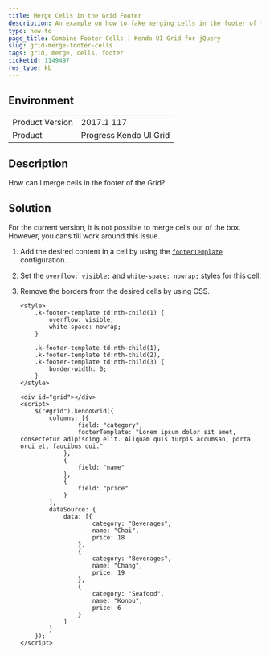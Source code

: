 ```yaml
---
title: Merge Cells in the Grid Footer
description: An example on how to fake merging cells in the footer of the Kendo UI Grid.
type: how-to
page_title: Combine Footer Cells | Kendo UI Grid for jQuery
slug: grid-merge-footer-cells
tags: grid, merge, cells, footer
ticketid: 1149497
res_type: kb
---
```


## Environment

<table>
	<tr>
		<td>Product Version</td>
		<td>2017.1 117</td>
	</tr>
	<tr>
		<td>Product</td>
		<td>Progress Kendo UI Grid</td>
	</tr>
</table>


## Description

How can I merge cells in the footer of the Grid?

## Solution

For the current version, it is not possible to merge cells out of the box. However, you cans till work around this issue.

1. Add the desired content in a cell by using the [`footerTemplate`](https://docs.telerik.com/kendo-ui/api/javascript/ui/grid/configuration/columns.footertemplate) configuration.
1. Set the `overflow: visible;` and `white-space: nowrap;` styles for this cell.
1. Remove the borders from the desired cells by using CSS.

    ```dojo
    <style>
        .k-footer-template td:nth-child(1) {
            overflow: visible;
            white-space: nowrap;
        }

        .k-footer-template td:nth-child(1),
        .k-footer-template td:nth-child(2),
        .k-footer-template td:nth-child(3) {
            border-width: 0;
        }
    </style>

    <div id="grid"></div>
    <script>
        $("#grid").kendoGrid({
            columns: [{
                    field: "category",
                    footerTemplate: "Lorem ipsum dolor sit amet, consectetur adipiscing elit. Aliquam quis turpis accumsan, porta orci et, faucibus dui."
                },
                {
                    field: "name"
                },
                {
                    field: "price"
                }
            ],
            dataSource: {
                data: [{
                        category: "Beverages",
                        name: "Chai",
                        price: 18
                    },
                    {
                        category: "Beverages",
                        name: "Chang",
                        price: 19
                    },
                    {
                        category: "Seafood",
                        name: "Konbu",
                        price: 6
                    }
                ]
            }
        });
    </script>
    ```
